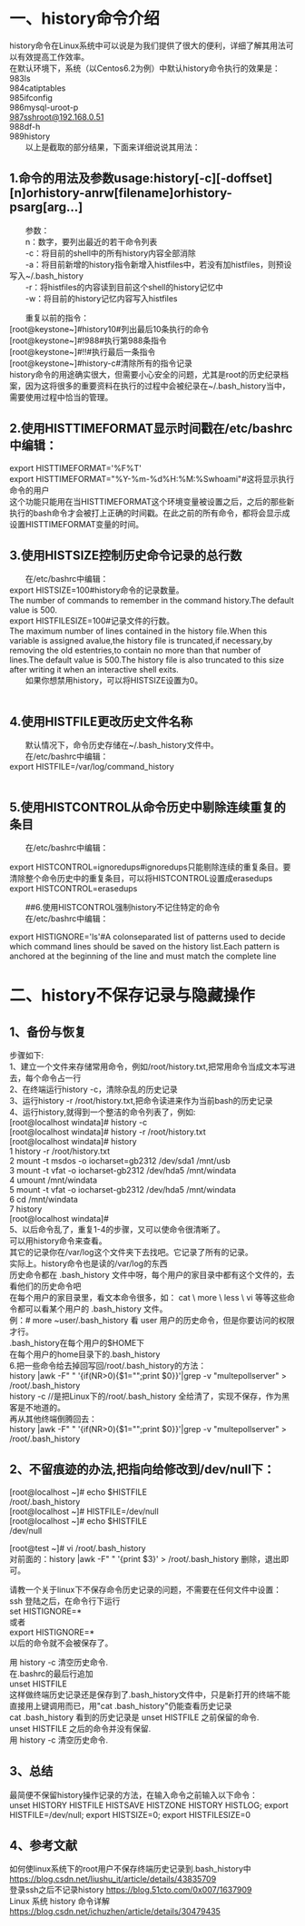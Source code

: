 # 一、history命令介绍  
history命令在Linux系统中可以说是为我们提供了很大的便利，详细了解其用法可以有效提高工作效率。  
在默认环境下，系统（以Centos6.2为例）中默认history命令执行的效果是：  
983ls  
984catiptables  
985ifconfig  
986mysql-uroot-p  
987sshroot@192.168.0.51  
988df-h  
989history  
  以上是截取的部分结果，下面来详细说说其用法：  
## 1.命令的用法及参数usage:history[-c][-doffset][n]orhistory-anrw[filename]orhistory-psarg[arg…]   
  参数：  
  n：数字，要列出最近的若干命令列表  
  -c：将目前的shell中的所有history内容全部消除  
  -a：将目前新增的history指令新增入histfiles中，若没有加histfiles，则预设写入~/.bash_history  
  -r：将histfiles的内容读到目前这个shell的history记忆中  
  -w：将目前的history记忆内容写入histfiles  
  
  重复以前的指令：  
[root@keystone~]#history10#列出最后10条执行的命令  
[root@keystone~]#!988#执行第988条指令  
[root@keystone~]#!!#执行最后一条指令  
[root@keystone~]#history-c#清除所有的指令记录  
history命令的用途确实很大，但需要小心安全的问题，尤其是root的历史纪录档案，因为这将很多的重要资料在执行的过程中会被纪录在~/.bash_history当中，需要使用过程中恰当的管理。  
  
## 2.使用HISTTIMEFORMAT显示时间戳在/etc/bashrc中编辑：  
export HISTTIMEFORMAT='%F%T'  
export HISTTIMEFORMAT="%Y-%m-%d%H:%M:%Swhoami"#这将显示执行命令的用户  
这个功能只能用在当HISTTIMEFORMAT这个环境变量被设置之后，之后的那些新执行的bash命令才会被打上正确的时间戳。在此之前的所有命令，都将会显示成设置HISTTIMEFORMAT变量的时间。  
  
## 3.使用HISTSIZE控制历史命令记录的总行数  
  在/etc/bashrc中编辑：  
export HISTSIZE=100#history命令的记录数量。  
The number of commands to remember in the command history.The default value is 500.  
export HISTFILESIZE=100#记录文件的行数。  
The maximum number of lines contained in the history file.When this variable is assigned avalue,the history file is truncated,if necessary,by removing the old estentries,to contain no more than that number of lines.The default value is 500.The history file is also truncated to this size after writing it when an interactive shell exits.  
  如果你想禁用history，可以将HISTSIZE设置为0。  
    
## 4.使用HISTFILE更改历史文件名称  
  默认情况下，命令历史存储在~/.bash_history文件中。  
  在/etc/bashrc中编辑：  
export HISTFILE=/var/log/command_history  
    
## 5.使用HISTCONTROL从命令历史中剔除连续重复的条目  
  在/etc/bashrc中编辑：  
  
export HISTCONTROL=ignoredups#ignoredups只能剔除连续的重复条目。要清除整个命令历史中的重复条目，可以将HISTCONTROL设置成erasedups  
export HISTCONTROL=erasedups  
  
  ##6.使用HISTCONTROL强制history不记住特定的命令  
  在/etc/bashrc中编辑：  
  
export HISTIGNORE='ls'#A colonseparated list of patterns used to decide which command lines should be saved on the history list.Each pattern is anchored at the beginning  of the line and must match the complete line   
  
# 二、history不保存记录与隐藏操作  
## 1、备份与恢复     
步骤如下:  
1、建立一个文件来存储常用命令，例如/root/history.txt,把常用命令当成文本写进去，每个命令占一行  
2、在终端运行history -c，清除杂乱的历史记录  
3、运行history -r /root/history.txt,把命令读进来作为当前bash的历史记录  
4、运行history,就得到一个整洁的命令列表了，例如:  
[root@localhost windata]# history -c  
[root@localhost windata]# history -r /root/history.txt  
[root@localhost windata]# history  
1 history -r /root/history.txt  
2 mount -t msdos -o iocharset=gb2312 /dev/sda1 /mnt/usb  
3 mount -t vfat -o iocharset-gb2312 /dev/hda5 /mnt/windata  
4 umount /mnt/windata  
5 mount -t vfat -o iocharset-gb2312 /dev/hda5 /mnt/windata  
6 cd /mnt/windata  
7 history  
[root@localhost windata]#  
5、以后命令乱了，重复1-4的步骤，又可以使命令很清晰了。  
可以用history命令来查看。  
其它的记录你在/var/log这个文件夹下去找吧。它记录了所有的记录。  
实际上。history命令也是读的/var/log的东西  
历史命令都在 .bash_history 文件中呀，每个用户的家目录中都有这个文件的，去看他们的历史命令吧   
在每个用户的家目录里，看文本命令很多，如： cat \ more \ less \ vi 等等这些命令都可以看某个用户的 .bash_history 文件。  
例：# more ~user/.bash_history        看 user 用户的历史命令，但是你要访问的权限才行。  
.bash_history在每个用户的$HOME下  
在每个用户的home目录下的.bash_history  
6.把一些命令给去掉回写回/root/.bash_history的方法：  
history |awk -F" "  '{if(NR>0){$1="";print $0}}'|grep -v "multepollserver" > /root/.bash_history    
history -c  //是把Linux下的/root/.bash_history  全给清了，实现不保存，作为黑客是不地道的。  
再从其他终端倒腾回去：  
history |awk -F" "  '{if(NR>0){$1="";print $0}}'|grep -v "multepollserver" > /root/.bash_history  
  
## 2、不留痕迹的办法,把指向给修改到/dev/null下：  
[root@localhost ~]# echo $HISTFILE  
/root/.bash_history  
[root@localhost ~]# HISTFILE=/dev/null  
[root@localhost ~]# echo $HISTFILE      
/dev/null  
  
[root@test ~]# vi /root/.bash_history  
对前面的：history |awk -F"  " '{print $3}' > /root/.bash_history 删除，退出即可。  
  
请教一个关于linux下不保存命令历史记录的问题，不需要在任何文件中设置：  
ssh 登陆之后，在命令行下运行  
set HISTIGNORE=*  
或者  
export HISTIGNORE=*  
以后的命令就不会被保存了。  
  
用 history -c 清空历史命令.  
在.bashrc的最后行追加  
unset HISTFILE  
这样做终端历史记录还是保存到了.bash_history文件中，只是新打开的终端不能直接用上键调用而已，用"cat .bash_history"仍能查看历史记录  
cat .bash_history 看到的历史记录是 unset HISTFILE 之前保留的命令.  
unset HISTFILE 之后的命令并没有保留.  
用 history -c 清空历史命令.  
## 3、总结  
最简便不保留history操作记录的方法，在输入命令之前输入以下命令：  
unset HISTORY HISTFILE HISTSAVE HISTZONE HISTORY HISTLOG; export HISTFILE=/dev/null; export HISTSIZE=0; export HISTFILESIZE=0
## 4、参考文献  
如何使linux系统下的root用户不保存终端历史记录到.bash_history中 https://blog.csdn.net/liushu_it/article/details/43835709  
登录ssh之后不记录history https://blog.51cto.com/0x007/1637909  
Linux 系统 history 命令详解 https://blog.csdn.net/ichuzhen/article/details/30479435
